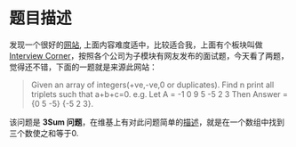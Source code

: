# 题目描述 #

发现一个很好的[网站](http://www.geeksforgeeks.org/ "GeekforGeek"), 上面内容难度适中，比较适合我，上面有个板块叫做 [Interview Corner](http://www.geeksforgeeks.org/about/interview-corner/)，按照各个公司为子模块有网友发布的面试题，今天看了两题，觉得还不错，下面的一题就是来源此网站：

>Given an array of integers(+ve,-ve,0 or duplicates). Find n print all triplets such that a+b+c=0.
>e.g. Let A = -1 0 9 5 -5 2 3
>Then
>Answer = {0 5 -5} {-5 2 3}.

该问题是 **3Sum 问题**，在维基上有对此问题简单的[描述](http://en.wikipedia.org/wiki/3SUM)，就是在一个数组中找到三个数使之和等于0.

